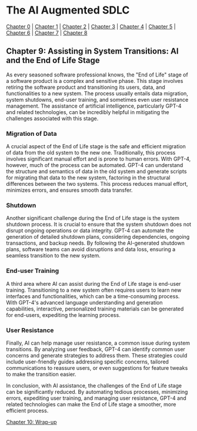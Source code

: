 # The AI Augmented SDLC

[Chapter 0](Chapter0.md) | [Chapter 1](Chapter1.md) | [Chapter 2](Chapter2.md) | [Chapter 3](Chapter3.md) | [Chapter 4](Chapter4.md) | [Chapter 5](Chapter5.md) | [Chapter 6](Chapter6.md) | [Chapter 7](Chapter7.md) | [Chapter 8](Chapter8.md)

## Chapter 9: Assisting in System Transitions: AI and the End of Life Stage

As every seasoned software professional knows, the "End of Life" stage of a software product is a complex and sensitive phase. This stage involves retiring the software product and transitioning its users, data, and functionalities to a new system. The process usually entails data migration, system shutdowns, end-user training, and sometimes even user resistance management. The assistance of artificial intelligence, particularly GPT-4 and related technologies, can be incredibly helpful in mitigating the challenges associated with this stage. 

### Migration of Data
A crucial aspect of the End of Life stage is the safe and efficient migration of data from the old system to the new one. Traditionally, this process involves significant manual effort and is prone to human errors. With GPT-4, however, much of the process can be automated. GPT-4 can understand the structure and semantics of data in the old system and generate scripts for migrating that data to the new system, factoring in the structural differences between the two systems. This process reduces manual effort, minimizes errors, and ensures smooth data transfer.

### Shutdown
Another significant challenge during the End of Life stage is the system shutdown process. It is crucial to ensure that the system shutdown does not disrupt ongoing operations or data integrity. GPT-4 can automate the generation of detailed shutdown plans, considering dependencies, ongoing transactions, and backup needs. By following the AI-generated shutdown plans, software teams can avoid disruptions and data loss, ensuring a seamless transition to the new system.

### End-user Training
A third area where AI can assist during the End of Life stage is end-user training. Transitioning to a new system often requires users to learn new interfaces and functionalities, which can be a time-consuming process. With GPT-4's advanced language understanding and generation capabilities, interactive, personalized training materials can be generated for end-users, expediting the learning process. 

### User Resistance
Finally, AI can help manage user resistance, a common issue during system transitions. By analyzing user feedback, GPT-4 can identify common user concerns and generate strategies to address them. These strategies could include user-friendly guides addressing specific concerns, tailored communications to reassure users, or even suggestions for feature tweaks to make the transition easier.

In conclusion, with AI assistance, the challenges of the End of Life stage can be significantly reduced. By automating tedious processes, minimizing errors, expediting user training, and managing user resistance, GPT-4 and related technologies can make the End of Life stage a smoother, more efficient process.

[Chapter 10: Wrap-up](Chapter10.md)
